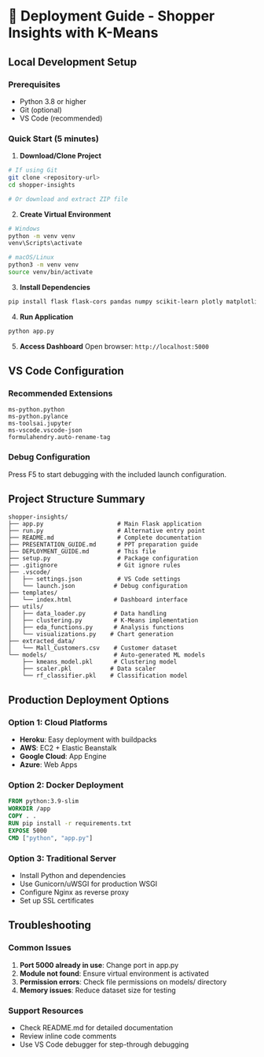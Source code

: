 # 🚀 Deployment Guide - Shopper Insights with K-Means

## Local Development Setup

### Prerequisites
- Python 3.8 or higher
- Git (optional)
- VS Code (recommended)

### Quick Start (5 minutes)

1. **Download/Clone Project**
```bash
# If using Git
git clone <repository-url>
cd shopper-insights

# Or download and extract ZIP file
```

2. **Create Virtual Environment**
```bash
# Windows
python -m venv venv
venv\Scripts\activate

# macOS/Linux
python3 -m venv venv
source venv/bin/activate
```

3. **Install Dependencies**
```bash
pip install flask flask-cors pandas numpy scikit-learn plotly matplotlib seaborn
```

4. **Run Application**
```bash
python app.py
```

5. **Access Dashboard**
Open browser: `http://localhost:5000`

## VS Code Configuration

### Recommended Extensions
```
ms-python.python
ms-python.pylance
ms-toolsai.jupyter
ms-vscode.vscode-json
formulahendry.auto-rename-tag
```

### Debug Configuration
Press F5 to start debugging with the included launch configuration.

## Project Structure Summary

```
shopper-insights/
├── app.py                     # Main Flask application
├── run.py                     # Alternative entry point
├── README.md                  # Complete documentation
├── PRESENTATION_GUIDE.md      # PPT preparation guide
├── DEPLOYMENT_GUIDE.md        # This file
├── setup.py                   # Package configuration
├── .gitignore                 # Git ignore rules
├── .vscode/
│   ├── settings.json          # VS Code settings
│   └── launch.json           # Debug configuration
├── templates/
│   └── index.html            # Dashboard interface
├── utils/
│   ├── data_loader.py        # Data handling
│   ├── clustering.py         # K-Means implementation
│   ├── eda_functions.py      # Analysis functions
│   └── visualizations.py    # Chart generation
├── extracted_data/
│   └── Mall_Customers.csv    # Customer dataset
└── models/                   # Auto-generated ML models
    ├── kmeans_model.pkl      # Clustering model
    ├── scaler.pkl           # Data scaler
    └── rf_classifier.pkl    # Classification model
```

## Production Deployment Options

### Option 1: Cloud Platforms
- **Heroku**: Easy deployment with buildpacks
- **AWS**: EC2 + Elastic Beanstalk
- **Google Cloud**: App Engine
- **Azure**: Web Apps

### Option 2: Docker Deployment
```dockerfile
FROM python:3.9-slim
WORKDIR /app
COPY . .
RUN pip install -r requirements.txt
EXPOSE 5000
CMD ["python", "app.py"]
```

### Option 3: Traditional Server
- Install Python and dependencies
- Use Gunicorn/uWSGI for production WSGI
- Configure Nginx as reverse proxy
- Set up SSL certificates

## Troubleshooting

### Common Issues
1. **Port 5000 already in use**: Change port in app.py
2. **Module not found**: Ensure virtual environment is activated
3. **Permission errors**: Check file permissions on models/ directory
4. **Memory issues**: Reduce dataset size for testing

### Support Resources
- Check README.md for detailed documentation
- Review inline code comments
- Use VS Code debugger for step-through debugging